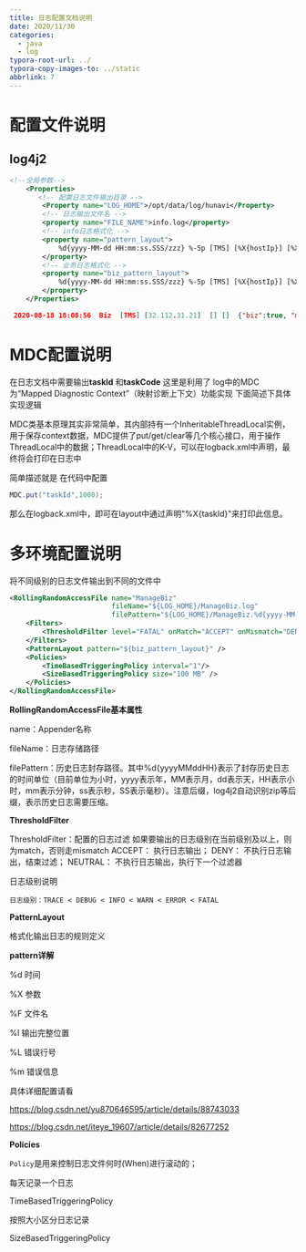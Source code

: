 ```yaml
---
title: 日志配置文档说明
date: 2020/11/30
categories:
  - java
  - log
typora-root-url: ../
typora-copy-images-to: ../static
abbrlink: 7
---
```




# 配置文件说明

## log4j2

```xml
<!--全局参数-->
    <Properties>
       <!-- 配置日志文件输出目录 -->
        <Property name="LOG_HOME">/opt/data/log/hunavi</Property>
        <!-- 日志输出文件名 -->
        <property name="FILE_NAME">info.log</property>
        <!-- info日志格式化 -->
        <property name="pattern_layout">
            %d{yyyy-MM-dd HH:mm:ss.SSS/zzz} %-5p [TMS] [%X{hostIp}] [%X{taskId}] [%X{taskRecordId}]  [%X{point}]   [%c, %L] %m%n
        </property>
        <!-- 业务日志格式化 -->
        <property name="biz_pattern_layout">
            %d{yyyy-MM-dd HH:mm:ss.SSS/zzz} %-5p [TMS] [%X{hostIp}] [%X{taskId}] [%X{taskRecordId}]   [%c,  %L] %m%n
        </property>
    </Properties>
```



```json
 2020-08-18 18:08:56  Biz  [TMS] [32.112.31.21]  [] []  {"biz":true, "module":"xxx","functionPoint":"xxx" , "objectType":"task" , "objectId": "task_xxx", "output":{ "msg": "下载注册任务", "code": "00000"  } }
```



# MDC配置说明



在日志文档中需要输出**taskId** 和**taskCode** 这里是利用了 log中的MDC 为“Mapped Diagnostic Context”（映射诊断上下文）功能实现 下面简述下具体实现逻辑

MDC类基本原理其实非常简单，其内部持有一个InheritableThreadLocal实例，用于保存context数据，MDC提供了put/get/clear等几个核心接口，用于操作ThreadLocal中的数据；ThreadLocal中的K-V，可以在logback.xml中声明，最终将会打印在日志中



简单描述就是 在代码中配置

```java
MDC.put("taskId",1000);	
```



那么在logback.xml中，即可在layout中通过声明"%X{taskId}"来打印此信息。



# 多环境配置说明

 将不同级别的日志文件输出到不同的文件中



```xml
<RollingRandomAccessFile name="ManageBiz"
                         fileName="${LOG_HOME}/ManageBiz.log"
                         filePattern="${LOG_HOME}/ManageBiz.%d{yyyy-MM-dd}_%i.log">
    <Filters>
        <ThresholdFilter level="FATAL" onMatch="ACCEPT" onMismatch="DENY"/>
    </Filters>
    <PatternLayout pattern="${biz_pattern_layout}" />
    <Policies>
        <TimeBasedTriggeringPolicy interval="1"/>
        <SizeBasedTriggeringPolicy size="100 MB" />
    </Policies>
</RollingRandomAccessFile>
```



**RollingRandomAccessFile基本属性**

  name：Appender名称

  fileName：日志存储路径

  filePattern：历史日志封存路径。其中%d{yyyyMMddHH}表示了封存历史日志的时间单位（目前单位为小时，yyyy表示年，MM表示月，dd表示天，HH表示小时，mm表示分钟，ss表示秒，SS表示毫秒）。注意后缀，log4j2自动识别zip等后缀，表示历史日志需要压缩。



**ThresholdFilter**

ThresholdFilter：配置的日志过滤
               如果要输出的日志级别在当前级别及以上，则为match，否则走mismatch
               ACCEPT： 执行日志输出；
               DENY： 不执行日志输出，结束过滤；
               NEUTRAL： 不执行日志输出，执行下一个过滤器

 日志级别说明

```shell
日志级别：TRACE < DEBUG < INFO < WARN < ERROR < FATAL
```



**PatternLayout**

格式化输出日志的规则定义



**pattern详解**



%d 时间

%X 参数

%F 文件名

%l 输出完整位置

%L 错误行号

%m 错误信息



具体详细配置请看

https://blog.csdn.net/yu870646595/article/details/88743033

https://blog.csdn.net/iteye_19607/article/details/82677252



**Policies**

`Policy`是用来控制日志文件何时(When)进行滚动的；



每天记录一个日志 

TimeBasedTriggeringPolicy

按照大小区分日志记录

SizeBasedTriggeringPolicy



